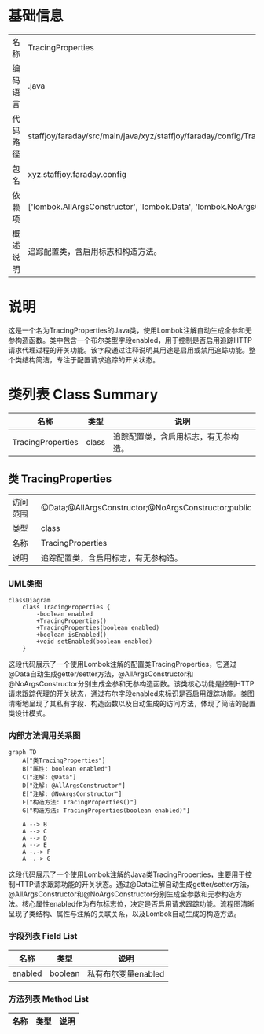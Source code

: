 # 基础信息

|      |      |
|------|------|
| 名称 | TracingProperties |
| 编码语言 | .java |
| 代码路径 | staffjoy/faraday/src/main/java/xyz/staffjoy/faraday/config/TracingProperties.java |
| 包名 | xyz.staffjoy.faraday.config |
| 依赖项 | ['lombok.AllArgsConstructor', 'lombok.Data', 'lombok.NoArgsConstructor'] |
| 概述说明 | 追踪配置类，含启用标志和构造方法。 |

# 说明

这是一个名为TracingProperties的Java类，使用Lombok注解自动生成全参和无参构造函数。类中包含一个布尔类型字段enabled，用于控制是否启用追踪HTTP请求代理过程的开关功能。该字段通过注释说明其用途是启用或禁用追踪功能。整个类结构简洁，专注于配置请求追踪的开关状态。

# 类列表 Class Summary

| 名称   | 类型  | 说明 |
|-------|------|-------------|
| TracingProperties | class | 追踪配置类，含启用标志，有无参构造。 |



## 类 TracingProperties

|      |      |
|------|------|
| 访问范围 | @Data;@AllArgsConstructor;@NoArgsConstructor;public |
| 类型 | class |
| 名称 | TracingProperties |
| 说明 | 追踪配置类，含启用标志，有无参构造。 |


### UML类图

```mermaid
classDiagram
    class TracingProperties {
        -boolean enabled
        +TracingProperties()
        +TracingProperties(boolean enabled)
        +boolean isEnabled()
        +void setEnabled(boolean enabled)
    }
```

这段代码展示了一个使用Lombok注解的配置类TracingProperties，它通过@Data自动生成getter/setter方法，@AllArgsConstructor和@NoArgsConstructor分别生成全参和无参构造函数。该类核心功能是控制HTTP请求跟踪代理的开关状态，通过布尔字段enabled来标识是否启用跟踪功能。类图清晰地呈现了其私有字段、构造函数以及自动生成的访问方法，体现了简洁的配置类设计模式。


### 内部方法调用关系图

```mermaid
graph TD
    A["类TracingProperties"]
    B["属性: boolean enabled"]
    C["注解: @Data"]
    D["注解: @AllArgsConstructor"]
    E["注解: @NoArgsConstructor"]
    F["构造方法: TracingProperties()"]
    G["构造方法: TracingProperties(boolean enabled)"]

    A --> B
    A --> C
    A --> D
    A --> E
    A -.-> F
    A -.-> G
```

这段代码展示了一个使用Lombok注解的Java类TracingProperties，主要用于控制HTTP请求跟踪功能的开关状态。通过@Data注解自动生成getter/setter方法，@AllArgsConstructor和@NoArgsConstructor分别生成全参数和无参构造方法。核心属性enabled作为布尔标志位，决定是否启用请求跟踪功能。流程图清晰呈现了类结构、属性与注解的关联关系，以及Lombok自动生成的构造方法。

### 字段列表 Field List

| 名称  | 类型  | 说明 |
|-------|-------|------|
| enabled | boolean | 私有布尔变量enabled |

### 方法列表 Method List

| 名称  | 类型  | 说明 |
|-------|-------|------|




